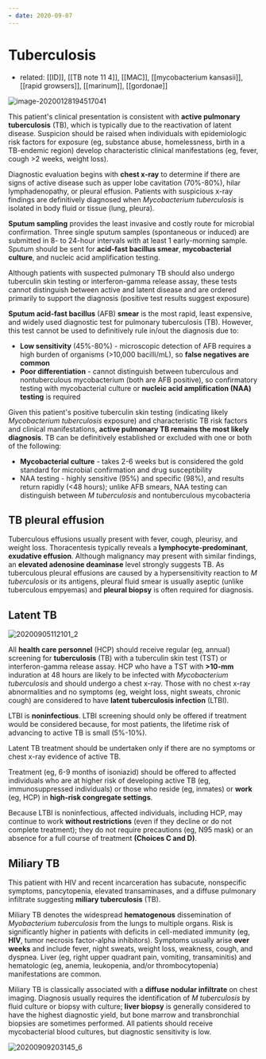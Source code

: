 ```yaml
---
- date: 2020-09-07
---
```


# Tuberculosis

- related: [[ID]], [[TB note 11 4]], [[MAC]], [[mycobacterium kansasii]], [[rapid growsers]], [[marinum]], [[gordonae]]

<!-- TB diagnosis tests -->

![image-20200128194517041](https://photos.thisispiggy.com/file/wikiFiles/image-20200128194517041.png)

This patient's clinical presentation is consistent with **active pulmonary tuberculosis** (TB), which is typically due to the reactivation of latent disease.  Suspicion should be raised when individuals with epidemiologic risk  factors for exposure (eg, substance abuse, homelessness, birth in a  TB-endemic region) develop characteristic clinical manifestations (eg,  fever, cough >2 weeks, weight loss).

Diagnostic evaluation begins with **chest x-ray** to determine if there are signs of active disease such as upper lobe  cavitation (70%-80%), hilar lymphadenopathy, or pleural effusion.  Patients with suspicious x-ray findings are definitively diagnosed when _Mycobacterium tuberculosis_ is isolated in body fluid or tissue (lung, pleura).

**Sputum sampling** provides the least invasive and costly route for microbial  confirmation. Three single sputum samples (spontaneous or induced) are  submitted in 8- to 24-hour intervals with at least 1 early-morning  sample. Sputum should be sent for **acid-fast bacillus smear**, **mycobacterial culture**, and nucleic acid amplification testing.

Although patients with suspected pulmonary TB should also undergo tuberculin  skin testing or interferon-gamma release assay, these tests cannot  distinguish between active and latent disease and are ordered primarily  to support the diagnosis (positive test results suggest exposure)

**Sputum acid-fast bacillus** (AFB) **smear** is the most rapid, least expensive, and widely used diagnostic test for pulmonary tuberculosis (TB). However, this test cannot be used to  definitively rule in/out the diagnosis due to:

- **Low sensitivity** (45%-80%) - microscopic detection of AFB requires a high burden of organisms (>10,000 bacilli/mL), so **false negatives are common**
- **Poor differentiation** - cannot distinguish between tuberculous and nontuberculous  mycobacterium (both are AFB positive), so confirmatory testing with  mycobacterial culture or **nucleic acid amplification (NAA) testing** is required

Given this patient's positive tuberculin skin testing (indicating likely _Mycobacterium tuberculosis_ exposure) and characteristic TB risk factors and clinical manifestations, **active pulmonary TB remains the most likely diagnosis**. TB can be definitively established or excluded with one or both of the following:

- **Mycobacterial culture** - takes 2-6 weeks but is considered the gold standard for microbial confirmation and drug susceptibility
- NAA testing - highly sensitive (95%) and specific (98%), and results return rapidly (<48 hours); unlike AFB smears, NAA testing can distinguish  between _M tuberculosis_ and nontuberculous mycobacteria

## TB pleural effusion

<!-- TB effusion dx -->

Tuberculous effusions usually present with fever, cough, pleurisy, and weight loss. Thoracentesis typically reveals a **lymphocyte-predominant**, **exudative effusion**. Although malignancy may present with similar findings, an **elevated adenosine deaminase** level strongly suggests TB. As tuberculous pleural effusions are caused by a hypersensitivity reaction to _M tuberculosis_ or its antigens, pleural fluid smear is usually aseptic (unlike tuberculous empyemas) and **pleural biopsy** is often required for diagnosis.

## Latent TB

<!-- latent TB management, when can return to work -->

![20200905112101_2](https://photos.thisispiggy.com/file/wikiFiles/20200905112101_2.png)

All **health care personnel** (HCP) should receive regular (eg, annual) screening for **tuberculosis** (TB) with a tuberculin skin test (TST) or interferon-gamma release assay.  HCP who have a TST with **>10-mm** induration at 48 hours are likely to be infected with _Mycobacterium tuberculosis_ and should undergo a chest x-ray.  Those with no chest x-ray abnormalities and no symptoms (eg, weight loss, night sweats, chronic cough) are considered to have **latent tuberculosis infection** (LTBI).

LTBI is **noninfectious**.  LTBI screening should only be offered if treatment would be considered because, for most patients, the lifetime risk of advancing to active TB is small (5%-10%).

Latent TB treatment should be undertaken only if there are no symptoms or chest x-ray evidence of active TB.

Treatment (eg, 6-9 months of isoniazid) should be offered to affected individuals who are at higher risk of developing active TB (eg, immunosuppressed individuals) or those who reside (eg, inmates) or **work** (eg, HCP) in **high-risk congregate settings**.

Because LTBI is noninfectious, affected individuals, including HCP, may continue to work **without restrictions** (even if they decline or do not complete treatment); they do not require precautions (eg, N95 mask) or an absence for a full course of treatment **(Choices C and D)**.

## Miliary TB

<!-- miliary TB pt, sx, dx, rx -->

This patient with HIV and recent incarceration has subacute, nonspecific symptoms, pancytopenia, elevated transaminases, and a diffuse pulmonary infiltrate suggesting **miliary tuberculosis** (TB).

Miliary TB denotes the widespread **hematogenous** dissemination of _Myobacterium tuberculosis_ from the lungs to multiple organs.  Risk is significantly higher in patients with deficits in cell-mediated immunity (eg, **HIV**, tumor necrosis factor-alpha inhibitors).  Symptoms usually arise **over weeks** and include fever, night sweats, weight loss, weakness, cough, and dyspnea.  Liver (eg, right upper quadrant pain, vomiting, transaminitis) and hematologic (eg, anemia, leukopenia, and/or thrombocytopenia) manifestations are common.

Miliary TB is classically associated with a **diffuse nodular infiltrate** on chest imaging.  Diagnosis usually requires the identification of _M tuberculosis_ by fluid culture or biopsy with culture; **liver biopsy** is generally considered to have the highest diagnostic yield, but bone marrow and transbronchial biopsies are sometimes performed.  All patients should receive mycobacterial blood cultures, but diagnostic sensitivity is low.

![20200909203145_6](https://photos.thisispiggy.com/file/wikiFiles/20200909203145_6.png)
